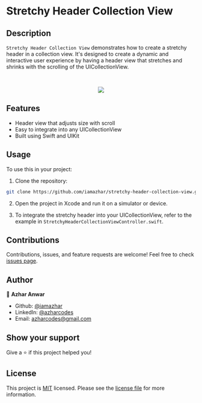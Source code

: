 # Stretchy Header Collection View

## Description

`Stretchy Header Collection View` demonstrates how to create a stretchy header in a collection view. It's designed to create a dynamic and interactive user experience by having a header view that stretches and shrinks with the scrolling of the UICollectionView.

<br>
<p align="center">
  <img src="stretch-header.gif">
</p>

## Features

- Header view that adjusts size with scroll
- Easy to integrate into any UICollectionView
- Built using Swift and UIKit

## Usage

To use this in your project:

1. Clone the repository:
```bash
git clone https://github.com/iamazhar/stretchy-header-collection-view.git
```
2. Open the project in Xcode and run it on a simulator or device.

3. To integrate the stretchy header into your UICollectionView, refer to the example in `StretchyHeaderCollectionViewController.swift`.

## Contributions

Contributions, issues, and feature requests are welcome! Feel free to check [issues page](https://github.com/iamazhar/stretchy-header-collection-view/issues). 

## Author

👤 **Azhar Anwar**

- Github: [@iamazhar](https://github.com/iamazhar)
- LinkedIn: [@azharcodes](https://www.linkedin.com/in/azharcodes/)
- Email: [azharcodes@gmail.com](mailto:azharcodes@gmail.com)

## Show your support

Give a ⭐️ if this project helped you!

## License

This project is [MIT](https://opensource.org/licenses/MIT) licensed. Please see the [license file](LICENSE) for more information.
